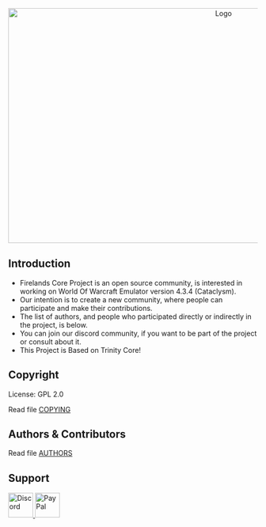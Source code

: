 <div align="center">
  <a href="#">
    <img src="https://user-images.githubusercontent.com/81469821/222252642-e0efce37-8525-4906-9982-75e292d13199.png" alt="Logo" width="854" height="475"></a>
</div>

<h2>Introduction</h2>

* Firelands Core Project is an open source community, is interested in working on World Of Warcraft Emulator version 4.3.4 (Cataclysm).
* Our intention is to create a new community, where people can participate and make their contributions. 
* The list of authors, and people who participated directly or indirectly in the project, is below. 
* You can join our discord community, if you want to be part of the project or consult about it.
* This Project is Based on Trinity Core!

<h2>Copyright</h2>

License: GPL 2.0

Read file [COPYING](markdown/COPYING)

<h2>Authors &amp; Contributors </h2>

Read file [AUTHORS](markdown/AUTHORS)

<h2>Support</h2>

 <a href="https://discord.gg/GZ5rsxumxN">
    <img src="https://user-images.githubusercontent.com/81469821/222254583-fe96c0ca-21d4-4cb8-979b-7d5b6ad441ae.png" alt="Discord" width="50" height="50">
<a href="https://www.paypal.com/cgi-bin/webscr?cmd=_s-xclick&hosted_button_id=5TTDM5NL8G8EY"> 
    <img src="https://user-images.githubusercontent.com/81469821/222254589-f25b15e9-1089-4707-af5c-68c866b2cf59.png" alt="PayPal" width="50" height="50"> </a>
